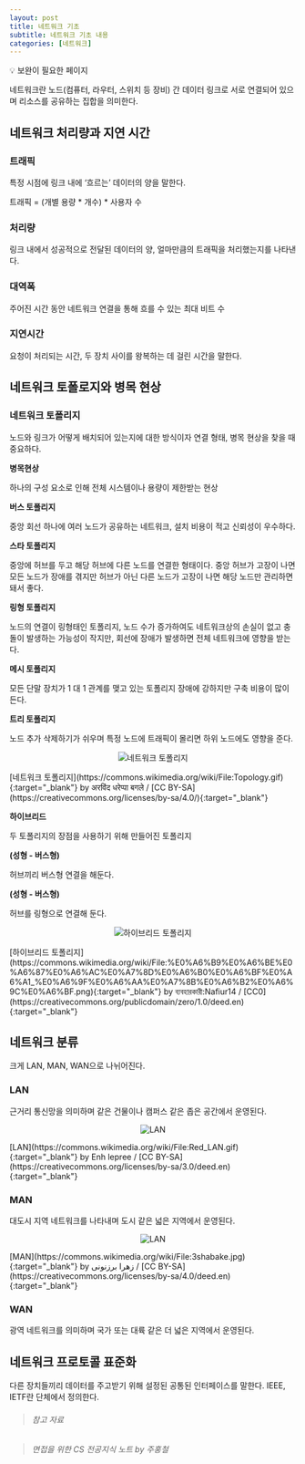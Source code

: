 ```yaml
---
layout: post
title: 네트워크 기초
subtitle: 네트워크 기초 내용
categories: [네트워크]
---
```


<aside>
💡 보완이 필요한 페이지

</aside>

네트워크란 노드(컴퓨터, 라우터, 스위치 등 장비) 간 데이터 링크로 서로 연결되어 있으며 리소스를 공유하는 집합을 의미한다.

## 네트워크 처리량과 지연 시간

### 트래픽

특정 시점에 링크 내에 ‘흐르는’ 데이터의 양을 말한다.

트래픽 = (개별 용량 * 개수) * 사용자 수 

### 처리량

링크 내에서 성공적으로 전달된 데이터의 양, 얼마만큼의 트래픽을 처리했는지를 나타낸다.

### 대역폭

주어진 시간 동안 네트워크 연결을 통해 흐를 수 있는 최대 비트 수

### 지연시간

요청이 처리되는 시간, 두 장치 사이를 왕복하는 데 걸린 시간을 말한다.

## 네트워크 토폴로지와 병목 현상

### 네트워크 토폴리지

노드와 링크가 어떻게 배치되어 있는지에 대한 방식이자 연결 형태, 병목 현상을 찾을 때 중요하다.

**병목현상**

하나의 구성 요소로 인해 전체 시스템이나 용량이 제한받는 현상

**버스 토폴리지**

중앙 회선 하나에 여러 노드가 공유하는 네트워크, 설치 비용이 적고 신뢰성이 우수하다.

**스타 토폴리지**

중앙에 허브를 두고 해당 허브에 다른 노드를 연결한 형태이다. 중앙 허브가 고장이 나면 모든 노드가 장애를 겪지만 허브가 아닌 다른 노드가 고장이 나면 해당 노드만 관리하면 돼서 좋다.

**링형 토폴리지**

노드의 연결이 링형태인 토폴리지, 노드 수가 증가하여도 네트워크상의 손실이 없고 충돌이 발생하는 가능성이 작지만, 회선에 장애가 발생하면 전체 네트워크에 영향을 받는다.

**메시 토폴리지**

모든 단말 장치가 1 대 1 관계를 맺고 있는 토폴리지 장애에 강하지만 구축 비용이 많이 든다.

**트리 토폴리지**

노드 추가 삭제하기가 쉬우며 특정 노드에 트래픽이 몰리면 하위 노드에도 영향을 준다.

<p align="center"><img class="img-fluid" src="https://upload.wikimedia.org/wikipedia/commons/4/41/Topology.gif" alt="네트워크 토폴리지" /></p>
<span class="caption text-muted">[네트워크 토폴리지](https://commons.wikimedia.org/wiki/File:Topology.gif){:target="_blank"} by अरविंद धरेप्पा बगले / [CC BY-SA](https://creativecommons.org/licenses/by-sa/4.0/){:target="_blank"}</span>

**하이브리드**

두 토폴리지의 장점을 사용하기 위해 만들어진 토폴리지

**(성형 - 버스형)**

허브끼리 버스형 연결을 해둔다.

**(성형 - 버스형)**

허브를 링형으로 연결해 둔다.

<p align="center"><img class="img-fluid" src="https://creativecommons.org/publicdomain/zero/1.0/deed.en)](https://upload.wikimedia.org/wikipedia/commons/d/d7/হাইব্রিড_টপোলজি.png" alt="하이브리드 토폴리지" /></p>
<span class="caption text-muted">[하이브리드 토폴리지](https://commons.wikimedia.org/wiki/File:%E0%A6%B9%E0%A6%BE%E0%A6%87%E0%A6%AC%E0%A7%8D%E0%A6%B0%E0%A6%BF%E0%A6%A1_%E0%A6%9F%E0%A6%AA%E0%A7%8B%E0%A6%B2%E0%A6%9C%E0%A6%BF.png){:target="_blank"}  by ব্যবহারকারী:Nafiur14 / [CC0](https://creativecommons.org/publicdomain/zero/1.0/deed.en){:target="_blank"}</span>

## 네트워크 분류

크게 LAN, MAN, WAN으로 나뉘어진다.

### LAN

근거리 통신망을 의미하며 같은 건물이나 캠퍼스 같은 좁은 공간에서 운영된다.

<p align="center"><img class="img-fluid" src="https://upload.wikimedia.org/wikipedia/commons/8/80/Red_LAN.gif" alt="LAN" /></p>
<span class="caption text-muted">[LAN](https://commons.wikimedia.org/wiki/File:Red_LAN.gif){:target="_blank"} by Enh lepree / [CC BY-SA](https://creativecommons.org/licenses/by-sa/3.0/deed.en){:target="_blank"}</span>

### MAN

대도시 지역 네트워크를 나타내며 도시 같은 넓은 지역에서 운영된다.

<p align="center"><img class="img-fluid" src="https://upload.wikimedia.org/wikipedia/commons/1/15/3shabake.jpg" alt="LAN" /></p>
<span class="caption text-muted">[MAN](https://commons.wikimedia.org/wiki/File:3shabake.jpg){:target="_blank"} by زهرا برزنونی / [CC BY-SA](https://creativecommons.org/licenses/by-sa/4.0/deed.en){:target="_blank"}</span>

### WAN

광역 네트워크를 의미하며 국가 또는 대륙 같은 더 넓은 지역에서 운영된다.

## 네트워크 프로토콜 표준화

다른 장치들끼리 데이터를 주고받기 위해 설정된 공통된 인터페이스를 말한다. IEEE, IETF란 단체에서 정의한다.

>###### 참고 자료

>###### 면접을 위한 CS 전공지식 노트 by 주홍철